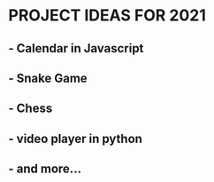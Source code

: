 # **PROJECT IDEAS FOR 2021**
 
## - Calendar in Javascript
## - Snake Game
## - Chess
## - video player in python
## - and more...
